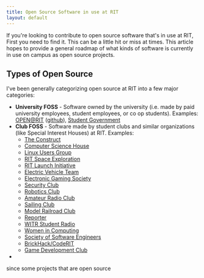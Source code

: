```yaml
---
title: Open Source Software in use at RIT
layout: default
---
```


If you're looking to contribute to open source software that's in use at RIT, First you need to find it. This can be a little hit or miss at times. This article hopes to provide a general roadmap of what kinds of software is currently in use on campus as open source projects.


## Types of Open Source

I've been generally categorizing open source at RIT into a few major categories:

- **University FOSS** - Software owned by the university (i.e. made by paid university employees, student employees, or co op students). Examples: [OPEN@RIT](https://openr.it/) ([github](https://github.com/FOSSRIT)), [Student Government](https://www.rit.edu/studentgovernment/)
- **Club FOSS** - Software made by student clubs and similar organizations (like Special Interest Houses) at RIT. Examples: 
  - [The Construct](https://github.com/TheConstructRIT)
  - [Computer Science House](https://github.com/ComputerScienceHouse/)
  - [Linux Users Group](https://github.com/ritlug) 
  - [RIT Space Exploration](https://github.com/rit-spex)
  - [RIT Launch Initiative](https://github.com/RIT-Launch-Initiative)
  - [Electric Vehicle Team](https://github.com/RIT-EVT)
  - [Electronic Gaming Society](https://github.com/egsrit)
  - [Security Club](https://github.com/RITSEC)
  - [Robotics Club](https://github.com/RIT-MDRC)
  - [Amateur Radio Club](https://github.com/K2GXT)
  - [Sailing Club](https://github.com/rit-sailing)
  - [Model Railroad Club](https://github.com/RITMRC)
  - [Reporter](https://github.com/reporter-magazine)
  - [WITR Student Radio](https://github.com/WITR-Radio)
  - [Women in Computing](https://github.com/Women-in-Computing-at-RIT)
  - [Society of Software Engineers](https://github.com/rit-sse)
  - [BrickHack/CodeRIT](https://github.com/codeRIT)
  - [Game Development Club](https://github.com/RITGameDev)
- 




 since some projects that are open source


 